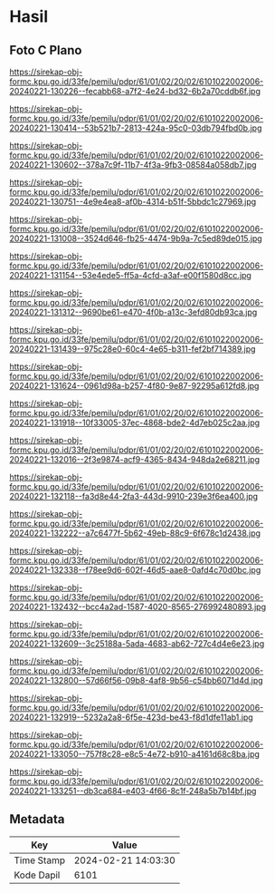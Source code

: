 # Hasil

## Foto C Plano

https://sirekap-obj-formc.kpu.go.id/33fe/pemilu/pdpr/61/01/02/20/02/6101022002006-20240221-130226--fecabb68-a7f2-4e24-bd32-6b2a70cddb6f.jpg

https://sirekap-obj-formc.kpu.go.id/33fe/pemilu/pdpr/61/01/02/20/02/6101022002006-20240221-130414--53b521b7-2813-424a-95c0-03db794fbd0b.jpg

https://sirekap-obj-formc.kpu.go.id/33fe/pemilu/pdpr/61/01/02/20/02/6101022002006-20240221-130602--378a7c9f-11b7-4f3a-9fb3-08584a058db7.jpg

https://sirekap-obj-formc.kpu.go.id/33fe/pemilu/pdpr/61/01/02/20/02/6101022002006-20240221-130751--4e9e4ea8-af0b-4314-b51f-5bbdc1c27969.jpg

https://sirekap-obj-formc.kpu.go.id/33fe/pemilu/pdpr/61/01/02/20/02/6101022002006-20240221-131008--3524d646-fb25-4474-9b9a-7c5ed89de015.jpg

https://sirekap-obj-formc.kpu.go.id/33fe/pemilu/pdpr/61/01/02/20/02/6101022002006-20240221-131154--53e4ede5-ff5a-4cfd-a3af-e00f1580d8cc.jpg

https://sirekap-obj-formc.kpu.go.id/33fe/pemilu/pdpr/61/01/02/20/02/6101022002006-20240221-131312--9690be61-e470-4f0b-a13c-3efd80db93ca.jpg

https://sirekap-obj-formc.kpu.go.id/33fe/pemilu/pdpr/61/01/02/20/02/6101022002006-20240221-131439--975c28e0-60c4-4e65-b311-fef2bf714389.jpg

https://sirekap-obj-formc.kpu.go.id/33fe/pemilu/pdpr/61/01/02/20/02/6101022002006-20240221-131624--0961d98a-b257-4f80-9e87-92295a612fd8.jpg

https://sirekap-obj-formc.kpu.go.id/33fe/pemilu/pdpr/61/01/02/20/02/6101022002006-20240221-131918--10f33005-37ec-4868-bde2-4d7eb025c2aa.jpg

https://sirekap-obj-formc.kpu.go.id/33fe/pemilu/pdpr/61/01/02/20/02/6101022002006-20240221-132016--2f3e9874-acf9-4365-8434-948da2e68211.jpg

https://sirekap-obj-formc.kpu.go.id/33fe/pemilu/pdpr/61/01/02/20/02/6101022002006-20240221-132118--fa3d8e44-2fa3-443d-9910-239e3f6ea400.jpg

https://sirekap-obj-formc.kpu.go.id/33fe/pemilu/pdpr/61/01/02/20/02/6101022002006-20240221-132222--a7c6477f-5b62-49eb-88c9-6f678c1d2438.jpg

https://sirekap-obj-formc.kpu.go.id/33fe/pemilu/pdpr/61/01/02/20/02/6101022002006-20240221-132338--f78ee9d6-602f-46d5-aae8-0afd4c70d0bc.jpg

https://sirekap-obj-formc.kpu.go.id/33fe/pemilu/pdpr/61/01/02/20/02/6101022002006-20240221-132432--bcc4a2ad-1587-4020-8565-276992480893.jpg

https://sirekap-obj-formc.kpu.go.id/33fe/pemilu/pdpr/61/01/02/20/02/6101022002006-20240221-132609--3c25188a-5ada-4683-ab62-727c4d4e6e23.jpg

https://sirekap-obj-formc.kpu.go.id/33fe/pemilu/pdpr/61/01/02/20/02/6101022002006-20240221-132800--57d66f56-09b8-4af8-9b56-c54bb6071d4d.jpg

https://sirekap-obj-formc.kpu.go.id/33fe/pemilu/pdpr/61/01/02/20/02/6101022002006-20240221-132919--5232a2a8-6f5e-423d-be43-f8d1dfe11ab1.jpg

https://sirekap-obj-formc.kpu.go.id/33fe/pemilu/pdpr/61/01/02/20/02/6101022002006-20240221-133050--757f8c28-e8c5-4e72-b910-a4161d68c8ba.jpg

https://sirekap-obj-formc.kpu.go.id/33fe/pemilu/pdpr/61/01/02/20/02/6101022002006-20240221-133251--db3ca684-e403-4f66-8c1f-248a5b7b14bf.jpg


## Metadata

| Key        | Value               |
| ---------- | ------------------- |
| Time Stamp | 2024-02-21 14:03:30 |
| Kode Dapil | 6101                |



